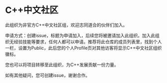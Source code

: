 # C++中文社区

此组织为非官方C++中文社区组，欢迎志同道合的伙伴们加入。

申请方式：创建issue，标题为申请加入，后续您将被邀请加入此组织。加入此组织无经验技能等要求，任何人都可以申请。推荐将此仓库的成员列表里，找到个人一栏，设置为Public，此后您的个人Profile页对其他访客将显示C++中文社区组织徽标。

您也可以将项目转移至此组织，为C++发展贡献一份力量。

如有其他疑问，您可创建issue，谢谢合作。
